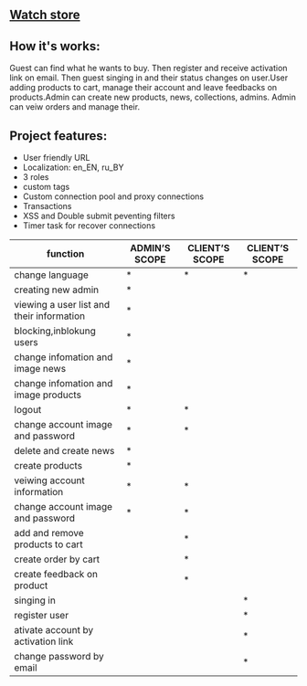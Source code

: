 ## [Watch store](https://watchstoreepam.herokuapp.com)

## How it's works:
Guest can find what he wants to buy. Then register and receive activation link on email. Then guest singing in and their status changes on user.User adding products to cart, manage their account and leave feedbacks on products.Admin can create new products, news, collections, admins. Admin can veiw orders and manage their.
## Project features:
* User friendly URL
* Localization: en_EN, ru_BY
* 3 roles
* custom tags
* Custom connection pool and proxy connections
* Transactions
* XSS and Double submit peventing filters
* Timer task for recover connections

function | ADMIN’S SCOPE | CLIENT’S SCOPE | CLIENT’S SCOPE
---------| --------------|----------------|---------------
change language| * | * | * |
creating new admin | * |   |  
viewing a user list and their information | * |   |   
blocking,inblokung users | * |
change infomation and image news | * |
change infomation and image products | * |
logout | * | * |
change account image and password | * | * |
delete and create news | * |
create products | * |
veiwing account information | * | * |
change account image and password | * | * |
add and remove products to cart |   | * |
create order by cart |   | * |
create feedback on product |   | * |
singing in |   |   | *
register user |   |   | *
ativate account by activation link |   |   | *
change password by email |   |   | *
	    

